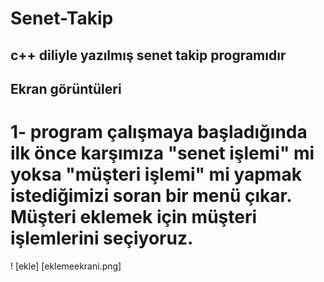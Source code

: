 # Senet-Takip
## c++ diliyle yazılmış senet takip programıdır


## Ekran görüntüleri
# 1- program çalışmaya başladığında ilk önce karşımıza "senet işlemi" mi yoksa "müşteri işlemi" mi yapmak istediğimizi soran bir menü çıkar. Müşteri eklemek için müşteri işlemlerini seçiyoruz.
! [ekle] [eklemeekrani.png]
